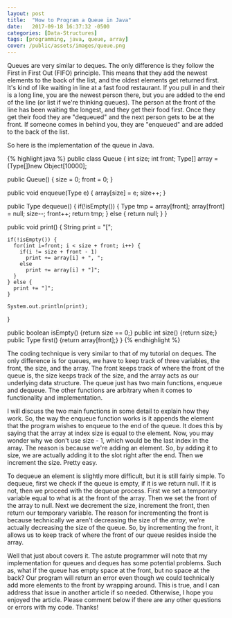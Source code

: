 ```yaml
---
layout: post
title:  "How to Program a Queue in Java"
date:   2017-09-18 16:37:32 -0500
categories: [Data-Structures]
tags: [programming, java, queue, array]
cover: /public/assets/images/queue.png
---
```

Queues are very similar to deques. The only difference is they follow the First in First Out (FIFO) principle. This means that they add the newest elements to the back of the list, and the oldest elements get returned first. It's kind of like waiting in line at a fast food restaurant. If you pull in and their is a long line, you are the newest person there, but you are added to the end of the line (or list if we're thinking queues). The person at the front of the line has been waiting the longest, and they get their food first. Once they get their food they are "dequeued" and the next person gets to be at the front. If someone comes in behind you, they are "enqueued" and are added to the back of the list.

So here is the implementation of the queue in Java.

{% highlight java %}
public class Queue<Type> {
  int size;
  int front;
  Type[] array = (Type[])new Object[10000];

  public Queue() {
    size = 0;
    front = 0;
  }

  public void enqueue(Type e) {
    array[size] = e;
    size++;
  }

  public Type dequeue() {
    if(!isEmpty()) {
      Type tmp = array[front];
      array[front] = null;
      size--;
      front++;
      return tmp;
    } else {
      return null;
    }
  }

  public void print() {
    String print = "[";

    if(!isEmpty()) {
      for(int i=front; i < size + front; i++) {
        if(i != size + front - 1)
          print += array[i] + ", ";
        else
          print += array[i] + "]";
      }
    } else {
      print += "]";
    }

    System.out.println(print);
  }

  public boolean isEmpty() {return size == 0;}
  public int size() {return size;}
  public Type first() {return array[front];}
}
{% endhighlight %}

The coding technique is very similar to that of my tutorial on deques. The only difference is for queues, we have to keep track of three variables, the front, the size, and the array. The front keeps track of where the front of the queue is, the size keeps track of the size, and the array acts as our underlying data structure. The queue just has two main functions, enqueue and dequeue. The other functions are arbitrary when it comes to functionality and implementation.

I will discuss the two main functions in some detail to explain how they work. So, the way the enqueue function works is it appends the element that the program wishes to enqueue to the end of the queue. It does this by saying that the array at index size is equal to the element. Now, you may wonder why we don't use size - 1, which would be the last index in the array. The reason is because we're adding an element. So, by adding it to size, we are actually adding it to the slot right after the end. Then we increment the size. Pretty easy.

To dequeue an element is slightly more difficult, but it is still fairly simple. To dequeue, first we check if the queue is empty, if it is we return null. If it is not, then we proceed with the dequeue process. First we set a temporary variable equal to what is at the front of the array. Then we set the front of the array to null. Next we decrement the size, increment the front, then return our temporary variable. The reason for incrementing the front is because technically we aren't decreasing the size of the <i>array</i>, we're actually decreasing the size of the queue. So, by incrementing the front, it allows us to keep track of where the front of our queue resides inside the array.

Well that just about covers it. The astute programmer will note that my implementation for queues and deques has some potential problems. Such as, what if the queue has empty space at the front, but no space at the back? Our program will return an error even though we could technically add more elements to the front by wrapping around. This is true, and I can address that issue in another article if so needed. Otherwise, I hope you enjoyed the article. Please comment below if there are any other questions or errors with my code. Thanks!
